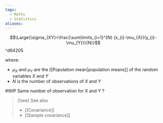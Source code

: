```yaml
---
tags:
  - Maths
  - Statistics
aliases:
---
```

$$\Large{\sigma_{XY}=\frac{\sum\limits_{i=1}^{N} (x_{i}-\mu_{X})(y_{i}-\mu_{Y})}{N}}$$ ^d64205

where:
- $\mu_{X}$ and $\mu_{Y}$ are the [[Population mean|population means]] of the random variables $X$ and $Y$
- $N$ is the number of observations of $X$ and $Y$

#WIP Same number of observation for X and Y ?

> [!see] See also 
> - [[Covariance]]
> - [[Sample covariance]]